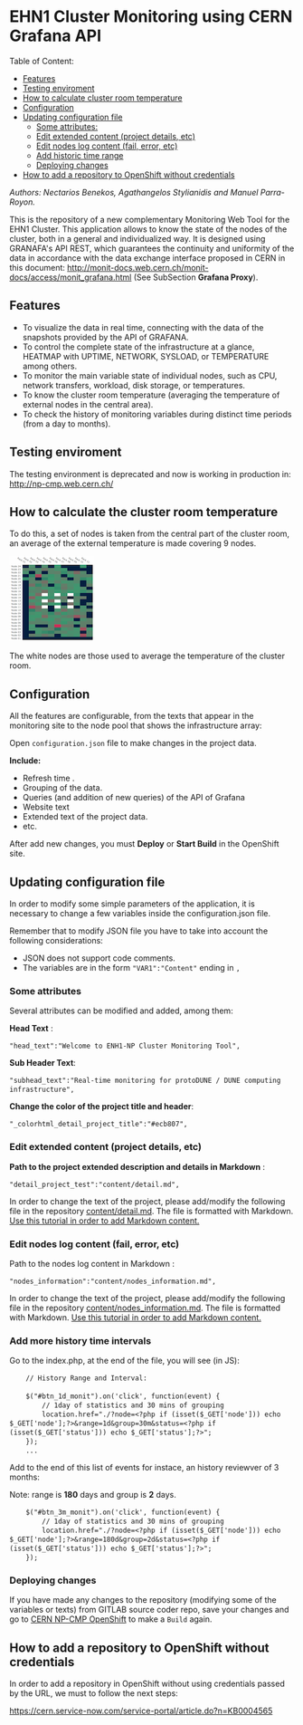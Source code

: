 # EHN1 Cluster Monitoring using CERN Grafana API

Table of Content:

  * [Features](#features)
  * [Testing enviroment](#testing-enviroment)
  * [How to calculate  cluster room temperature](#how-to-calculate--cluster-room-temperature)
  * [Configuration](#configuration)
  * [Updating configuration file](#updating-configuration-file)
    + [Some attributes:](#some-attributes-)
    + [Edit extended content (project details, etc)](#edit-extended-content--project-details--etc)
    + [Edit nodes log  content (fail, error, etc)](#edit-nodes-log--content--fail--error--etc)
	+ [Add historic  time range](#add-more-history-time-intervals)
    + [Deploying changes](#deploying-changes)
  * [How to add a repository to OpenShift without credentials](#how-to-add-a-repository-to-openshift-without-credentials)

*Authors: Nectarios Benekos, Agathangelos Stylianidis and Manuel Parra-Royon.*

This is the repository of a new complementary Monitoring Web Tool for the EHN1 Cluster.
This application allows to know the state of the nodes of the cluster, both in a general and individualized way. 
It is designed using GRANAFA's API REST, which guarantees the continuity and uniformity of the data in accordance with the data exchange interface proposed in CERN in this document: http://monit-docs.web.cern.ch/monit-docs/access/monit_grafana.html (See SubSection **Grafana Proxy**).

## Features

- To visualize the data in real time, connecting with the data of the snapshots provided by the API of GRAFANA.
- To control the complete state of the infrastructure at a glance, HEATMAP with UPTIME, NETWORK, SYSLOAD, or TEMPERATURE among others.
- To monitor the main variable state of individual nodes, such as CPU, network transfers, workload, disk storage, or temperatures.
- To know the cluster room temperature (averaging the temperature of external nodes in the central area).
- To check the history of monitoring variables during distinct time periods (from a day to months).


## Testing enviroment

The testing environment is deprecated and now is working in production in: http://np-cmp.web.cern.ch/

## How to calculate  the cluster room temperature

To do this, a set of nodes is taken from the central part of the cluster room, an average of the external temperature is made covering 9 nodes.

![CentralTemp](img/central_avg_temp.png)

The white nodes are those used to average the temperature of the cluster room.

## Configuration

All the features are configurable, from the texts that appear in the monitoring site to the node pool that shows the infrastructure array:

Open ```configuration.json``` file to make changes in the project data.

**Include:**

- Refresh time .
- Grouping of the data.
- Queries (and addition of new queries) of the API of Grafana
- Website text
- Extended text of the project data.
- etc.

After add new changes, you must **Deploy** or **Start Build** in the OpenShift site.


## Updating configuration file

In order to modify some simple parameters of the application, it is necessary to change a few variables inside the configuration.json file.

Remember that to modify JSON file you have to take into account the following considerations:

- JSON does not support code comments.
- The variables are in the form ``"VAR1":"Content"`` ending in ``,`` 



### Some attributes 

Several attributes can be modified and added, among them:

**Head Text** :

```
"head_text":"Welcome to ENH1-NP Cluster Monitoring Tool",
```

**Sub Header Text**:

```
"subhead_text":"Real-time monitoring for protoDUNE / DUNE computing infrastructure",
```

**Change the color of the project title and header**:
```
"_colorhtml_detail_project_title":"#ecb807",
```

### Edit extended content (project details, etc)

**Path to the project extended description and details in Markdown** :

```
"detail_project_test":"content/detail.md",
```

In order to change the text of the project, please add/modify the following file in the repository [content/detail.md](content/detail.md).
The file is formatted with Markdown. [Use this tutorial in order to add Markdown content.](https://commonmark.org/help/)


### Edit nodes log  content (fail, error, etc)

Path to the nodes log content in Markdown :

```
"nodes_information":"content/nodes_information.md",
```

In order to change the text of the project, please add/modify the following file in the repository [content/nodes_information.md](content/nodes_information.md).
The file is formatted with Markdown. [Use this tutorial in order to add Markdown content.](https://commonmark.org/help/)


### Add more history time intervals

Go to the index.php, at the end of the file, you will see (in JS):

```
	// History Range and Interval:

	$("#btn_1d_monit").on('click', function(event) {
		// 1day of statistics and 30 mins of grouping
		location.href="./?node=<?php if (isset($_GET['node'])) echo $_GET['node'];?>&range=1d&group=30m&status=<?php if (isset($_GET['status'])) echo $_GET['status'];?>";
	});
	...

```

Add to the end of this list of events for instace, an history reviewver of 3 months:

Note: range is **180** days and group is **2** days.

```
	$("#btn_3m_monit").on('click', function(event) {
		// 1day of statistics and 30 mins of grouping
		location.href="./?node=<?php if (isset($_GET['node'])) echo $_GET['node'];?>&range=180d&group=2d&status=<?php if (isset($_GET['status'])) echo $_GET['status'];?>";
	});
```







### Deploying changes

If you have made any changes to the repository (modifying some of the variables or texts) from GITLAB source coder repo, save your changes and go to [CERN NP-CMP OpenShift](https://openshift.cern.ch/console/project/np-cmp/) to make a ```Build``` again.


## How to add a repository to OpenShift without credentials

In order to add a repository in OpenShift without using credentials passed by the URL, we must to follow the next steps:

https://cern.service-now.com/service-portal/article.do?n=KB0004565



